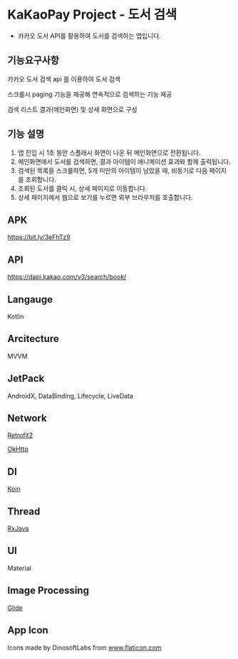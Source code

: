 # KaKaoPay Project - 도서 검색
- 카카오 도서 API를 활용하여 도서를 검색하는 앱입니다.

## 기능요구사항
카카오 도서 검색 api 를 이용하여 도서 검색 

스크롤시 paging 기능을 제공해 연속적으로 검색하는 기능 제공

검색 리스트 결과(메인화면) 및 상세 화면으로 구성

## 기능 설명
1. 앱 진입 시 1초 동안 스플래시 화면이 나온 뒤 메인화면으로 전환됩니다.
2. 메인화면에서 도서를 검색하면, 결과 아이템이 애니메이션 효과와 함께 출력됩니다.
3. 검색된 목록을 스크롤하면, 5개 미만의 아이템이 남았을 때, 비동기로 다음 페이지를 조회합니다.
4. 조회된 도서를 클릭 시, 상세 페이지로 이동합니다.
5. 상세 페이지에서 웹으로 보기를 누르면 외부 브라우저를 호출합니다.

## APK
https://bit.ly/3eFhTz9

## API
https://dapi.kakao.com/v3/search/book/

## Langauge
Kotlin

## Arcitecture
MVVM

## JetPack
AndroidX, DataBinding, Lifecycle, LiveData

## Network
[Retrofit2](https://square.github.io/retrofit/)

[OkHttp](https://square.github.io/okhttp/)

## DI
[Koin](https://github.com/InsertKoinIO/koin)

## Thread
[RxJava](https://github.com/ReactiveX/RxJava)

## UI
Material

## Image Processing
[Glide](https://github.com/bumptech/glide)

## App Icon
Icons made by DinosoftLabs from www.flaticon.com


